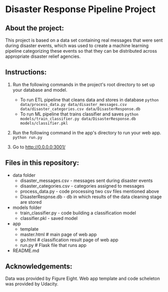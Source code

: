# Disaster Response Pipeline Project

## About the project:
This project is based on a data set containing real messages that were sent during disaster events, which was used to create a machine learning pipeline categorizing these events so that they can be distributed across appropriate disaster relief agencies. 

## Instructions:
1. Run the following commands in the project's root directory to set up your database and model.

    - To run ETL pipeline that cleans data and stores in database
        `python data/process_data.py data/disaster_messages.csv data/disaster_categories.csv data/DisasterResponse.db`
    - To run ML pipeline that trains classifier and saves
        `python models/train_classifier.py data/DisasterResponse.db models/classifier.pkl`

2. Run the following command in the app's directory to run your web app.
    `python run.py`

3. Go to http://0.0.0.0:3001/

## Files in this repository:
- data folder
    - disaster_messages.csv - messages sent during disaster events
    - disaster_categories.csv - categories assigned to messages
    - process_data.py - code processing two csv files mentioned above
    - DisasterRespnse.db - db in which results of the data cleaning stage are stored
- models folder
    - train_classifier.py - code building a classification model 
    - classifier.pkl - saved model
- app
    - template
    - master.html  # main page of web app
    - go.html  # classification result page of web app
    - run.py  # Flask file that runs app
- README.md

## Acknowledgements:
Data was provided by Figure Eight. Web app template and code scheleton was provided by Udacity.
